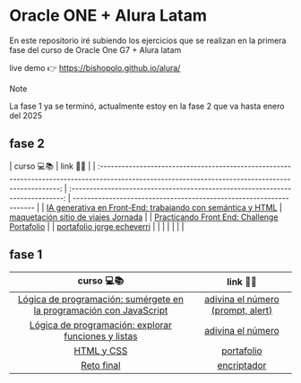 # Oracle ONE + Alura Latam

En este repositorio iré subiendo los ejercicios que se realizan en la primera fase del curso de Oracle One G7 + Alura latam

live demo 👉 https://bishopolo.github.io/alura/

> [!NOTE]  
> La fase 1 ya se terminó, actualmente estoy en la fase 2 que va hasta enero del 2025

## fase 2

|                                                                     curso 💻📚                                                                      |                                   link 🔗🔗                                    |
| :-------------------------------------------------------------------------------------------------------------------------------------------------: | :----------------------------------------------------------------------------: | ------------------------------------------------------------------- |
| [IA generativa en Front-End: trabajando con semántica y HTML](https://app.aluracursos.com/course/ia-generativa-front-end-trabajando-semantica-html) | [maquetación sitio de viajes Jornada](./fase2/module1/sitioJornada/index.html) |
|                     [Practicando Front End: Challenge Portafolio](https://app.aluracursos.com/course/challenge-portafolio-one)                      |                                                                                | [portafolio jorge echeverri](./fase2/module2/portafolio/index.html) |
|                                                                                                                                                     |                                                                                |
|                                                                                                                                                     |                                                                                |

## fase 1

|                                                                              curso 💻📚                                                                               |                                  link 🔗🔗                                  |
| :-------------------------------------------------------------------------------------------------------------------------------------------------------------------: | :-------------------------------------------------------------------------: |
| [Lógica de programación: sumérgete en la programación con JavaScript](https://www.aluracursos.com/curso-online-logica-programacion-sumergete-programacion-javascript) | [adivina el número (prompt, alert)](./fase1/module1/guessNumber/index.html) |
|             [Lógica de programación: explorar funciones y listas](https://www.aluracursos.com/curso-online-logica-programacion-explorar-funciones-listas)             |         [adivina el número](./fase1/module2/guessNumber/index.html)         |
|                                     [HTML y CSS](https://app.aluracursos.com/course/html-css-desarrollo-estructura-archivos-tags)                                     |             [portafolio](./fase1/module3/portafolio/index.html)             |
|                                             [Reto final](https://app.aluracursos.com/course/challenge-encriptador-texto)                                              |                 [encriptador](./fase1/encryptor/index.html)                 |
